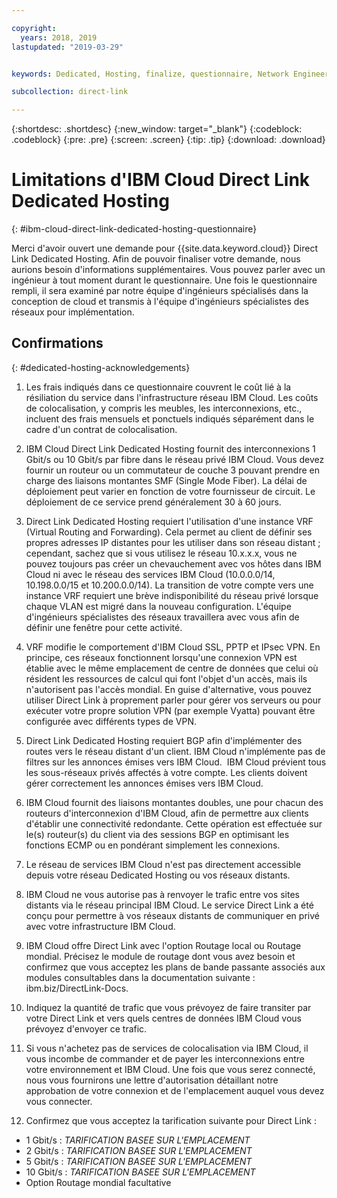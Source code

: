 ```yaml
---

copyright:
  years: 2018, 2019
lastupdated: "2019-03-29"


keywords: Dedicated, Hosting, finalize, questionnaire, Network Engineering, billing, fees, VRF, BGP, ticket, cross-connects, datacenters, data, center, backhaul, single mode, single-mode, fiber, Letter of Authorization, LOA, contract

subcollection: direct-link

---
```


{:shortdesc: .shortdesc}
{:new_window: target="_blank"}
{:codeblock: .codeblock}
{:pre: .pre}
{:screen: .screen}
{:tip: .tip}
{:download: .download}

# Limitations d'IBM Cloud Direct Link Dedicated Hosting
{: #ibm-cloud-direct-link-dedicated-hosting-questionnaire}

Merci d'avoir ouvert une demande pour {{site.data.keyword.cloud}} Direct Link Dedicated Hosting. Afin de pouvoir finaliser votre demande, nous aurions besoin d'informations supplémentaires. Vous pouvez parler avec un ingénieur à tout moment durant le questionnaire. Une fois le questionnaire rempli, il sera examiné par notre équipe d'ingénieurs spécialisés dans la conception de cloud et transmis à l'équipe d'ingénieurs spécialistes des réseaux pour implémentation.

## Confirmations
{: #dedicated-hosting-acknowledgements}

1. Les frais indiqués dans ce questionnaire couvrent le coût lié à la résiliation du service dans l'infrastructure réseau IBM Cloud. Les coûts de colocalisation, y compris les meubles, les interconnexions, etc., incluent des frais mensuels et ponctuels indiqués séparément dans le cadre d'un contrat de colocalisation.

2. IBM Cloud Direct Link Dedicated Hosting fournit des interconnexions 1 Gbit/s ou 10 Gbit/s par fibre dans le réseau privé IBM Cloud. Vous devez fournir un routeur ou un commutateur de couche 3 pouvant prendre en charge des liaisons montantes SMF (Single Mode Fiber). La délai de déploiement peut varier en fonction de votre fournisseur de circuit. Le déploiement de ce service prend généralement 30 à 60 jours.

3. Direct Link Dedicated Hosting requiert l'utilisation d'une instance VRF (Virtual Routing and Forwarding). Cela permet au client de définir ses propres adresses IP distantes pour les utiliser dans son réseau distant ; cependant, sachez que si vous utilisez le réseau 10.x.x.x, vous ne pouvez toujours pas créer un chevauchement avec vos hôtes dans IBM Cloud ni avec le réseau des services IBM Cloud (10.0.0.0/14, 10.198.0.0/15 et 10.200.0.0/14). La transition de votre compte vers une instance VRF requiert une brève indisponibilité du réseau privé lorsque chaque VLAN est migré dans la nouveau configuration. L'équipe d'ingénieurs spécialistes des réseaux travaillera avec vous afin de définir une fenêtre pour cette activité.

4. VRF modifie le comportement d'IBM Cloud SSL, PPTP et IPsec VPN. En principe, ces réseaux fonctionnent lorsqu'une connexion VPN est établie avec le même emplacement de centre de données que celui où résident les ressources de calcul qui font l'objet d'un accès, mais ils n'autorisent pas l'accès mondial.  En guise d'alternative, vous pouvez utiliser Direct Link à proprement parler pour gérer vos serveurs ou pour exécuter votre propre solution VPN (par exemple Vyatta) pouvant être configurée avec différents types de VPN. 

5. Direct Link Dedicated Hosting requiert BGP afin d'implémenter des routes vers le réseau distant d'un client. IBM Cloud n'implémente pas de filtres sur les annonces émises vers IBM Cloud.  IBM Cloud prévient tous les sous-réseaux privés affectés à votre compte. Les clients doivent gérer correctement les annonces émises vers IBM Cloud.

6. IBM Cloud fournit des liaisons montantes doubles, une pour chacun des routeurs d'interconnexion d'IBM Cloud, afin de permettre aux clients d'établir une connectivité redondante. Cette opération est effectuée sur le(s) routeur(s) du client via des sessions BGP en optimisant les fonctions ECMP ou en pondérant simplement les connexions.

7. Le réseau de services IBM Cloud n'est pas directement accessible depuis votre réseau Dedicated Hosting ou vos réseaux distants.

8. IBM Cloud ne vous autorise pas à renvoyer le trafic entre vos sites distants via le réseau principal IBM Cloud. Le service Direct Link a été conçu pour permettre à vos réseaux distants de communiquer en privé avec votre infrastructure IBM Cloud.

9. IBM Cloud offre Direct Link avec l'option Routage local ou Routage mondial. Précisez le module de routage dont vous avez besoin et confirmez que vous acceptez les plans de bande passante associés aux modules consultables dans la documentation suivante : ibm.biz/DirectLink-Docs.

10. Indiquez la quantité de trafic que vous prévoyez de faire transiter par votre Direct Link et vers quels centres de données IBM Cloud vous prévoyez d'envoyer ce trafic.

11. Si vous n'achetez pas de services de colocalisation via IBM Cloud, il vous incombe de commander et de payer les interconnexions entre votre environnement et IBM Cloud. Une fois que vous serez connecté, nous vous fournirons une lettre d'autorisation détaillant notre approbation de votre connexion et de l'emplacement auquel vous devez vous connecter.

12. Confirmez que vous acceptez la tarification suivante pour Direct Link :
 * 1 Gbit/s : _TARIFICATION BASEE SUR L'EMPLACEMENT_ 
 * 2 Gbit/s : _TARIFICATION BASEE SUR L'EMPLACEMENT_
 * 5 Gbit/s : _TARIFICATION BASEE SUR L'EMPLACEMENT_
 * 10 Gbit/s : _TARIFICATION BASEE SUR L'EMPLACEMENT_
 * Option Routage mondial facultative
